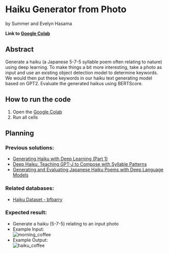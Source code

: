 # Haiku Generator from Photo
by Summer and Evelyn Hasama

**Link to [Google Colab](https://colab.research.google.com/drive/10c8s3OMpfmYegwXHPN35EXQsFH6s_AsS?usp=sharing)**

## Abstract

Generate a haiku (a Japanese 5-7-5 syllable poem often relating to nature) using deep learning. To make things a bit more interesting, take a photo as input and use an existing object detection model to determine keywords. We would then put these keywords in our haiku text generating model based on GPT2. Evaluate the generated haikus using BERTScore.

## How to run the code

1. Open the [Google Colab](https://colab.research.google.com/drive/10c8s3OMpfmYegwXHPN35EXQsFH6s_AsS?usp=sharing)
2. Run all cells 

## Planning

### Previous solutions: 
- [Generating Haiku with Deep Learning (Part 1)](https://towardsdatascience.com/generating-haiku-with-deep-learning-dbf5d18b4246)
- [Deep Haiku: Teaching GPT-J to Compose with Syllable Patterns](https://towardsdatascience.com/deep-haiku-teaching-gpt-j-to-compose-with-syllable-patterns-5234bca9701)
- [Generating and Evaluating Japanese Haiku Poems with Deep Language Models](https://www.nvidia.com/en-us/on-demand/session/gtcspring21-p31430/)   

### Related databases:
- [Haiku Dataset - bfbarry](https://www.kaggle.com/datasets/bfbarry/haiku-dataset)

### Expected result:
- Generate a haiku (5-7-5) relating to an input photo
- Example Input:  
  ![morning_coffee](https://user-images.githubusercontent.com/69527370/224106895-9572690e-fa20-4df9-b1cf-5193c6be7ad7.jpeg)
- Example Output:  
  ![haiku_coffee](https://user-images.githubusercontent.com/69527370/224106832-2998b638-ad8c-4595-a5a6-56b64c8c16e9.png)
